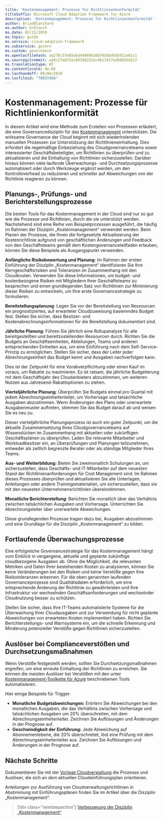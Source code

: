 ```yaml
---
title: 'Kostenmanagement: Prozesse für Richtlinienkonformität'
titleSuffix: Microsoft Cloud Adoption Framework for Azure
description: 'Kostenmanagement: Prozesse für Richtlinienkonformität'
author: BrianBlanchard
ms.author: brblanch
ms.date: 02/11/2019
ms.topic: guide
ms.service: cloud-adoption-framework
ms.subservice: govern
ms.custom: governance
ms.openlocfilehash: aa278c57e85a6d44969b366705dbd65b911e61c1
ms.sourcegitcommit: a26c27ed72ac89198231ec4b11917a20d03bd222
ms.translationtype: HT
ms.contentlocale: de-DE
ms.lasthandoff: 09/06/2019
ms.locfileid: "70837456"
---
```

# <a name="cost-management-policy-compliance-processes"></a>Kostenmanagement: Prozesse für Richtlinienkonformität

In diesem Artikel wird eine Methode zum Erstellen von Prozessen erläutert, die eine Governancedisziplin für das [Kostenmanagement](./index.md) unterstützen. Die wirksame Governance der Cloud beginnt mit sich wiederholenden manuellen Prozessen zur Unterstützung der Richtlinieneinhaltung. Dies erfordert die regelmäßige Einbeziehung des Cloudgovernanceteams sowie interessierter Geschäftsbeteiligter, um Richtlinien zu überprüfen und zu aktualisieren und die Einhaltung von Richtlinien sicherzustellen. Darüber hinaus können viele laufende Überwachungs- und Durchsetzungsprozesse automatisiert oder durch Werkzeuge ergänzt werden, um den Kontrolloverhead zu reduzieren und schneller auf Abweichungen von der Richtlinie reagieren zu können.

## <a name="planning-review-and-reporting-processes"></a>Planungs-, Prüfungs- und Berichterstellungsprozesse

Die besten Tools für das Kostenmanagement in der Cloud sind nur so gut wie die Prozesse und Richtlinien, durch die sie unterstützt werden. Nachstehend sind eine Reihe von Beispielprozessen ausgeführt, die häufig im Rahmen der Disziplin „Kostenmanagement“ verwendet werden. Beim Planen der Prozesse, die Ihnen die fortgesetzte Aktualisierung der Kostenrichtlinie aufgrund von geschäftlichen Änderungen und Feedback von den Geschäftsteams gemäß dem Kostengovernanceleitfaden erlauben, können Sie diese Beispiele als Ausgangspunkt verwenden.

**Anfängliche Risikobewertung und Planung:** Im Rahmen der ersten Einführung der Disziplin „Kostenmanagement“ identifizieren Sie Ihre Kerngeschäftsrisiken und Toleranzen im Zusammenhang mit den Cloudkosten. Verwenden Sie diese Informationen, um budget- und kostenbezogene Risiken mit Mitgliedern Ihrer Geschäftsteams zu besprechen und einen grundlegenden Satz von Richtlinien zur Minimierung dieser Risiken zu entwickeln, um Ihre erste Governancestrategie zu formulieren.

**Bereitstellungsplanung**: Legen Sie vor der Bereitstellung von Ressourcen ein prognostiziertes, auf erwarteter Cloudzuweisung basierendes Budget fest. Stellen Sie sicher, dass Besitzer- und Kostenabrechnungsinformationen für die Bereitstellung dokumentiert sind.

**Jährliche Planung**: Führen Sie jährlich eine Rollupanalyse für alle bereitgestellten und bereitzustellenden Ressourcen durch. Richten Sie die Budgets an Geschäftseinheiten, Abteilungen, Teams und anderen entsprechenden Einheiten aus, um eine Einführung nach dem Self-Service-Prinzip zu ermöglichen. Stellen Sie sicher, dass der Leiter jeder Abrechnungseinheit das Budget kennt und Ausgaben nachverfolgen kann.

Dies ist der Zeitpunkt für eine Vorabverpflichtung oder einen Kauf im voraus, um Rabatte zu maximieren. Es ist ratsam, die jährliche Budgetierung mit dem Geschäftsjahr des Cloudanbieters abzustimmen, um weiteren Nutzen aus Jahresend-Rabattoptionen zu ziehen.

**Vierteljährliche Planung**: Überprüfen Sie Budgets einmal pro Quartal mit jedem Abrechnungseinheitenleiter, um Vorhersage und tatsächliche Ausgaben abzustimmen. Wenn Änderungen des Plans oder unerwartete Ausgabenmuster auftreten, stimmen Sie das Budget darauf ab und weisen Sie es neu zu.

Dieser vierteljährliche Planungsprozess ist auch ein guter Zeitpunkt, um die aktuelle Zusammensetzung Ihres Cloudgovernanceteams auf Wissenslücken im Zusammenhang mit aktuellen oder zukünftigen Geschäftsplänen zu überprüfen. Laden Sie relevante Mitarbeiter und Workloadbesitzer ein, an Überprüfungen und Planungen teilzunehmen, entweder als zeitlich begrenzte Berater oder als ständige Mitglieder Ihres Teams.

**Aus- und Weiterbildung:** Bieten Sie zweimonatlich Schulungen an, um sicherzustellen, dass Geschäfts- und IT-Mitarbeiter auf dem neuesten Stand der Richtlinienanforderungen für Cost Management sind. Im Rahmen dieses Prozesses überprüfen und aktualisieren Sie alle Unterlagen, Anleitungen oder andere Trainingsmaterialien, um sicherzustellen, dass sie mit den neuesten Unternehmensrichtlinien übereinstimmen.

**Monatliche Berichterstellung**: Berichten Sie monatlich über das Verhältnis zwischen tatsächlichen Ausgaben und Vorhersage. Unterrichten Sie Abrechnungsleiter über unerwartete Abweichungen.

Diese grundlegenden Prozesse tragen dazu bei, Ausgaben abzustimmen und eine Grundlage für die Disziplin „Kostenmanagement“ zu bilden.

## <a name="ongoing-monitoring-processes"></a>Fortlaufende Überwachungsprozesse

Eine erfolgreiche Governancestrategie für das Kostenmanagement hängt vom Einblick in vergangene, aktuelle und geplante zukünftige cloudbezogene Ausgaben ab. Ohne die Möglichkeit, die relevanten Metriken und Daten Ihrer bestehenden Kosten zu analysieren, können Sie keine Veränderungen bei den Risiken und keine Verstöße gegen Ihre Risikotoleranzen erkennen. Für die oben genannten laufenden Governanceprozesse sind Qualitätsdaten erforderlich, um eine entsprechende Änderung der Richtlinie zu gewährleisten und Ihre Infrastruktur vor wechselnden Geschäftsanforderungen und wechselnder Cloudnutzung besser zu schützen.

Stellen Sie sicher, dass Ihre IT-Teams automatisierte Systeme für die Überwachung Ihrer Cloudausgaben und zur Verwendung für nicht geplante Abweichungen von erwarteten Kosten implementiert haben. Richten Sie Berichterstellungs- und Warnsysteme ein, um die schnelle Erkennung und Minderung potenzieller Verstöße gegen Richtlinien sicherzustellen.

## <a name="compliance-violation-triggers-and-enforcement-actions"></a>Auslöser bei Complianceverstößen und Durchsetzungsmaßnahmen

Wenn Verstöße festgestellt werden, sollten Sie Durchsetzungsmaßnahmen ergreifen, um eine erneute Einhaltung der Richtlinien zu erreichen. Sie können die meisten Auslöser bei Verstößen mit den unter [Kostenmanagement-Toolkette für Azure](toolchain.md) beschriebenen Tools automatisieren.

Hier einige Beispiele für Trigger:

- **Monatliche Budgetabweichungen:** Erörtern Sie Abweichungen bei den monatlichen Ausgaben, die das Verhältnis zwischen Vorhersage und tatsächlichen Ausgaben um 20% überschreiten, mit dem Abrechnungseinheitenleiter. Zeichnen Sie Auflösungen und Änderungen in der Prognose auf.
- **Geschwindigkeit der Einführung:** Jede Abweichung auf Abonnementebene, die 20% überschreitet, löst eine Prüfung mit dem Abrechnungseinheitenleiter aus. Zeichnen Sie Auflösungen und Änderungen in der Prognose auf.

## <a name="next-steps"></a>Nächste Schritte

Dokumentieren Sie mit der [Vorlage Cloudverwaltung](./template.md) die Prozesse und Auslöser, die sich an dem aktuellen Cloudeinführungsplan orientieren.

Anleitungen zur Ausführung von Cloudverwaltungsrichtlinien in Abstimmung mit Einführungsplänen finden Sie im Artikel über die Disziplin „Kostenmanagement“.

> [!div class="nextstepaction"]
> [Verbesserung der Disziplin „Kostenmanagement“](./discipline-improvement.md)
